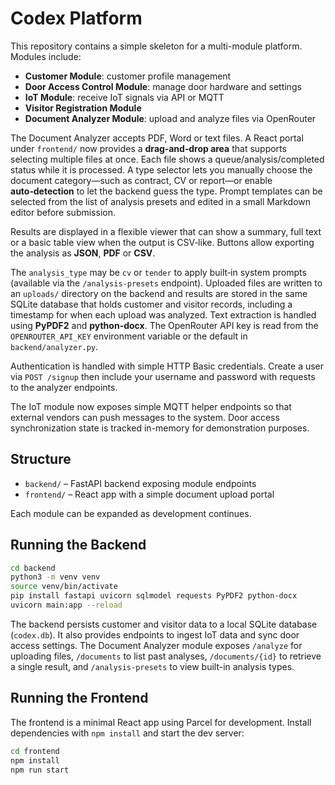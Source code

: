# Codex Platform

This repository contains a simple skeleton for a multi-module platform. Modules include:

- **Customer Module**: customer profile management
- **Door Access Control Module**: manage door hardware and settings
- **IoT Module**: receive IoT signals via API or MQTT
- **Visitor Registration Module**
- **Document Analyzer Module**: upload and analyze files via OpenRouter

The Document Analyzer accepts PDF, Word or text files. A React portal under
`frontend/` now provides a **drag‑and‑drop area** that supports selecting
multiple files at once. Each file shows a queue/analysis/completed status while
it is processed. A type selector lets you manually choose the document
category—such as contract, CV or report—or enable **auto‑detection** to let the
backend guess the type. Prompt templates can be selected from the list of
analysis presets and edited in a small Markdown editor before submission.

Results are displayed in a flexible viewer that can show a summary, full text or
a basic table view when the output is CSV‑like. Buttons allow exporting the
analysis as **JSON**, **PDF** or **CSV**.

The `analysis_type` may be `cv` or `tender` to apply built‑in system prompts
(available via the `/analysis-presets` endpoint). Uploaded files are written to
an `uploads/` directory on the backend and results are stored in the same SQLite
database that holds customer and visitor records, including a timestamp for when
each upload was analyzed. Text extraction is handled using **PyPDF2** and
**python-docx**. The OpenRouter API key is read from the `OPENROUTER_API_KEY`
environment variable or the default in `backend/analyzer.py`.

Authentication is handled with simple HTTP Basic credentials. Create a user via
`POST /signup` then include your username and password with requests to the
analyzer endpoints.

The IoT module now exposes simple MQTT helper endpoints so that external
vendors can push messages to the system. Door access synchronization state is
tracked in-memory for demonstration purposes.

## Structure

- `backend/` – FastAPI backend exposing module endpoints
- `frontend/` – React app with a simple document upload portal

Each module can be expanded as development continues.

## Running the Backend

```bash
cd backend
python3 -m venv venv
source venv/bin/activate
pip install fastapi uvicorn sqlmodel requests PyPDF2 python-docx
uvicorn main:app --reload
```

The backend persists customer and visitor data to a local SQLite database (`codex.db`). It also provides endpoints to ingest IoT data and sync door access settings.
The Document Analyzer module exposes `/analyze` for uploading files, `/documents` to list past analyses, `/documents/{id}` to retrieve a single result, and `/analysis-presets` to view built-in analysis types.

## Running the Frontend

The frontend is a minimal React app using Parcel for development. Install
dependencies with `npm install` and start the dev server:

```bash
cd frontend
npm install
npm run start
```
